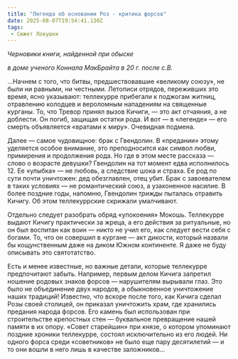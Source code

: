 ```yaml
---
title: "Легенда об основании Роз - критика форсов"
date: 2025-08-07T19:54:41.130Z
tags:
 - Сюжет Ловушки
---
```


*Черновики книги, найденной при обыске*

*в доме ученого Коннала МакБрайта в 20 г. после с.В.*

…Начнем с того, что битвы, предшествовавшие «великому союзу», не были ни
равными, ни честными. Летописи отрядов, переживших это время, ясно
указывают: теллекурре прибегали к поджогам житниц, отравлению колодцев и
вероломным нападениям на священные курганы. То, что Тревор принял вызов
Кичиги, — это акт отчаяния, а не доблести. Он погиб, защищая остатки
рода. И вот — в «легенде» — его смерть объявляется «вратами к миру».
Очевидная подмена.

Далее — самое чудовищное: брак с Гвендолин. В «предании» этому уделяется
особое внимание, это преподносится как символ любви, примирения и
продолжения рода. Но где в этом месте рассказа — слово о возрасте
девушки? Гвендолин на тот момент едва исполнилось 12. Ее «улыбка» — не
любовь, а следствие шока и страха. Ее род по сути почти уничтожен: дед
обезглавлен, отец убит. Брак с завоевателем в таких условиях — не
романтический союз, а узаконенное насилие. В более поздние годы,
напомню, Гвендолин *трижды* пыталась отравить Кичигу. Об этом
теллекуррские скрижали умалчивают.

Отдельно следует разобрать обряд «упокоения» Мокошь. Теллекурре выдают
Кичигу практически за жреца, а его действия за ритуальные, но он был
воспитан как воин — никто не учил его, как следует вести себя с богами.
То, что он совершил в кургане — акт дикости, который назвали бы
кощунственным даже на диком Южном континенте. Я даже не буду описывать
это святотатство.

Есть и менее известные, но важные детали, которые теллекурре
предпочитают забыть. Например, первым делом Кичига запретил ношение
родовых знаков форсов — нарушителям вырывали глаз. Это было не
объединение двух народов, а обыкновенное уничтожение наших традиций!
Известно, что вскоре после того, как Кичига сделал Розы своей столицей,
он приказал уничтожить храм, где хранились предания народа форсов. Его
камень был использован при строительстве крепостных стен — буквальное
превращение нашей памяти в их опору. «Совет старейшин» при князе, о
котором упоминают поздние хроники теллекурре, состоял исключительно из
его людей. Ни одного форса среди «советников» не было еще пару
десятилетий — и то они вошли в него лишь в качестве заложников…
